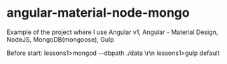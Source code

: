 # angular-material-node-mongo
Example of the project where I use Angular v1, Angular - Material Design, NodeJS, MongoDB(mongoose), Gulp

Before start: 
lessons1>mongod --dbpath ./data \r\n
lessons1>gulp default

